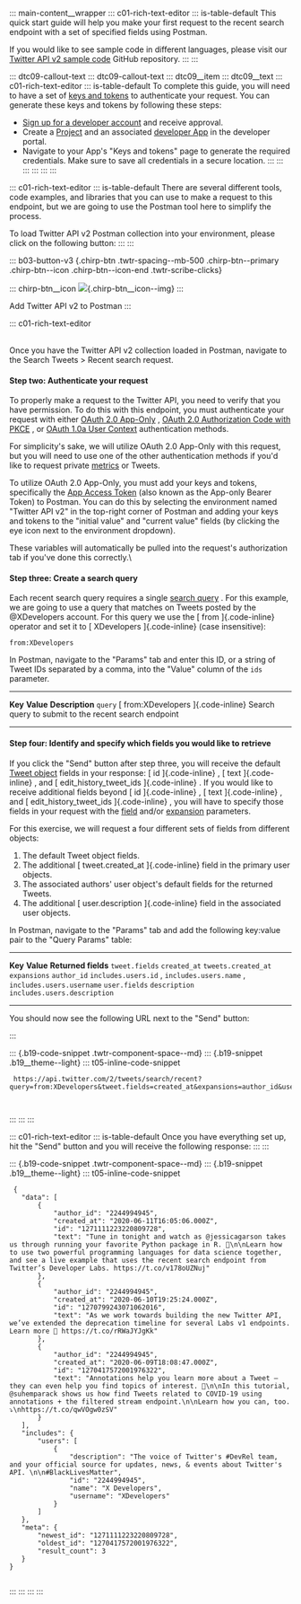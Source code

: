 ::: main-content__wrapper
::: c01-rich-text-editor
::: is-table-default
This quick start guide will help you make your first request to the
recent search endpoint with a set of specified fields using Postman.

If you would like to see sample code in different languages, please
visit our [Twitter API v2 sample
code](https://github.com/twitterdev/Twitter-API-v2-sample-code)
GitHub repository.
:::
:::

::: dtc09-callout-text
::: dtc09-callout-text
::: dtc09__item
::: dtc09__text
::: c01-rich-text-editor
::: is-table-default
To complete this guide, you will need to have a set of [keys and
tokens](/en/docs/authentication) to authenticate your request. You can
generate these keys and tokens by following these steps:

-   [Sign up for a developer account](/en/apply-for-access) and receive
    approval.
-   Create a [Project](/en/docs/projects) and an associated [developer
    App](/en/docs/apps) in the developer portal.
-   Navigate to your App\'s "Keys and tokens" page to generate the
    required credentials. Make sure to save all credentials in a secure
    location.
:::
:::
:::
:::
:::
:::

::: c01-rich-text-editor
::: is-table-default
There are several different tools, code examples, and libraries that you
can use to make a request to this endpoint, but we are going to use the
Postman tool here to simplify the process.

To load Twitter API v2 Postman collection into your environment, please
click on the following button:
:::
:::

::: b03-button-v3
[](https://t.co/twitter-api-postman){.chirp-btn .twtr-spacing--mb-500
.chirp-btn--primary .chirp-btn--icon .chirp-btn--icon-end
.twtr-scribe-clicks}

::: chirp-btn__icon
![](https://cdn.cms-twdigitalassets.com/content/dam/developer-twitter/m1_vnext/carat.svg){.chirp-btn__icon--img}
:::

Add Twitter API v2 to Postman
:::

::: c01-rich-text-editor
<div>

\
Once you have the Twitter API v2 collection loaded in Postman, navigate
to the Search Tweets \> Recent search request.

####  Step two: Authenticate your request

To properly make a request to the Twitter API, you need to verify that
you have permission. To do this with this endpoint, you must
authenticate your request with either [OAuth 2.0
App-Only](/en/docs/authentication/oauth-2-0/application-only) , [OAuth
2.0 Authorization Code with
PKCE](/en/docs/authentication/oauth-2-0/authorization-code) , or [OAuth
1.0a User Context](/en/docs/authentication/oauth-1-0a) authentication
methods.

For simplicity\'s sake, we will utilize OAuth 2.0 App-Only with this
request, but you will need to use one of the other authentication
methods if you\'d like to request private
[metrics](/en/docs/twitter-api/metrics) or Tweets.

To utilize OAuth 2.0 App-Only, you must add your keys and tokens,
specifically the [App Access
Token](/en/docs/authentication/oauth-2-0/bearer-tokens) (also known as
the App-only Bearer Token) to Postman. You can do this by selecting the
environment named "Twitter API v2" in the top-right corner of Postman
and adding your keys and tokens to the \"initial value\" and \"current
value\" fields (by clicking the eye icon next to the environment
dropdown).

These variables will automatically be pulled into the request\'s
authorization tab if you\'ve done this correctly.\

#### Step three: Create a search query

Each recent search query requires a single [search
query](/en/docs/twitter-api/tweets/search/integrate/build-a-rule) . For
this example, we are going to use a query that matches on Tweets posted
by the \@XDevelopers account. For this query we use the [ from
]{.code-inline} operator and set it to [ XDevelopers ]{.code-inline}
(case insensitive):

` from:XDevelopers `

In Postman, navigate to the \"Params\" tab and enter this ID, or a
string of Tweet IDs separated by a comma, into the \"Value\" column of
the ` ids ` parameter.

  ----------- ------------------------------------ ------------------------------------------------------
  **Key**     **Value**                            **Description**
  ` query `   [ from:XDevelopers ]{.code-inline}   Search query to submit to the recent search endpoint
  ----------- ------------------------------------ ------------------------------------------------------

#### Step four: Identify and specify which fields you would like to retrieve

If you click the \"Send\" button after step three, you will receive the
default [Tweet
object](/en/docs/twitter-api/data-dictionary/object-model/tweet) fields
in your response: [ id ]{.code-inline} , [ text ]{.code-inline} , and [
edit_history_tweet_ids ]{.code-inline} . If you would like to receive
additional fields beyond [ id ]{.code-inline} , [ text ]{.code-inline} ,
and [ edit_history_tweet_ids ]{.code-inline} , you will have to specify
those fields in your request with the
[field](/content/developer-twitter/en/docs/twitter-api/fields) and/or
[expansion](/content/developer-twitter/en/docs/twitter-api/expansions)
parameters.

For this exercise, we will request a four different sets of fields from
different objects:

1.  The default Tweet object fields.
2.  The additional [ tweet.created_at ]{.code-inline} field in the
    primary user objects.
3.  The associated authors' user object's default fields for the
    returned Tweets.
4.  The additional [ user.description ]{.code-inline} field in the
    associated user objects.

In Postman, navigate to the \"Params\" tab and add the following
key:value pair to the \"Query Params\" table:

  ------------------ ----------------- -------------------------------------------------------------------------------
  **Key**            **Value**         **Returned fields**
  ` tweet.fields `   ` created_at `    ` tweets.created_at `
  ` expansions `     ` author_id `     ` includes.users.id ` , ` includes.users.name ` , ` includes.users.username `
  ` user.fields `    ` description `   ` includes.users.description `
  ------------------ ----------------- -------------------------------------------------------------------------------

You should now see the following URL next to the \"Send\" button:

</div>
:::

::: {.b19-code-snippet .twtr-component-space--md}
::: {.b19-snippet .b19__theme--light}
::: t05-inline-code-snippet
``` {.t05__pre--with-button .t05__pre--wrap-text}
 https://api.twitter.com/2/tweets/search/recent?query=from:XDevelopers&tweet.fields=created_at&expansions=author_id&user.fields=created_at

    
```
:::
:::
:::

::: c01-rich-text-editor
::: is-table-default
Once you have everything set up, hit the \"Send\" button and you will
receive the following response:
:::
:::

::: {.b19-code-snippet .twtr-component-space--md}
::: {.b19-snippet .b19__theme--light}
::: t05-inline-code-snippet
``` line-numbers
 {
   "data": [
       {
           "author_id": "2244994945",
           "created_at": "2020-06-11T16:05:06.000Z",
           "id": "1271111223220809728",
           "text": "Tune in tonight and watch as @jessicagarson takes us through running your favorite Python package in R. 🍿\n\nLearn how to use two powerful programming languages for data science together, and see a live example that uses the recent search endpoint from Twitter’s Developer Labs. https://t.co/v178oUZNuj"
       },
       {
           "author_id": "2244994945",
           "created_at": "2020-06-10T19:25:24.000Z",
           "id": "1270799243071062016",
           "text": "As we work towards building the new Twitter API, we’ve extended the deprecation timeline for several Labs v1 endpoints. Learn more 📖 https://t.co/rRWaJYJgKk"
       },
       {
           "author_id": "2244994945",
           "created_at": "2020-06-09T18:08:47.000Z",
           "id": "1270417572001976322",
           "text": "Annotations help you learn more about a Tweet — they can even help you find topics of interest. 🔬\n\nIn this tutorial, @suhemparack shows us how find Tweets related to COVID-19 using annotations + the filtered stream endpoint.\n\nLearn how you can, too. ⤵️\nhttps://t.co/qwVOgw0zSV"
       }
   ],
   "includes": {
       "users": [
           {
               "description": "The voice of Twitter's #DevRel team, and your official source for updates, news, & events about Twitter's API. \n\n#BlackLivesMatter",
               "id": "2244994945",
               "name": "X Developers",
               "username": "XDevelopers"
           }
       ]
   },
   "meta": {
       "newest_id": "1271111223220809728",
       "oldest_id": "1270417572001976322",
       "result_count": 3
   }
}
    
```
:::
:::
:::
:::
